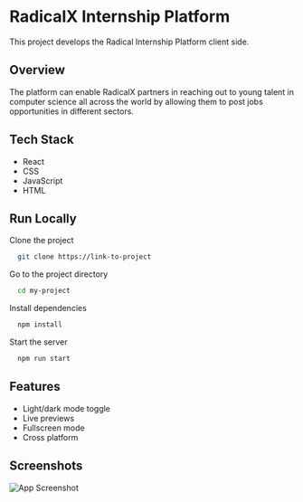 # RadicalX Internship Platform

This project develops the Radical Internship Platform client side.

## Overview

The platform can enable RadicalX partners in reaching out to young talent in computer science all across the world by allowing them to post jobs opportunities in different sectors.

## Tech Stack

- React
- CSS
- JavaScript
- HTML

## Run Locally

Clone the project

```bash
  git clone https://link-to-project
```

Go to the project directory

```bash
  cd my-project
```

Install dependencies

```bash
  npm install
```

Start the server

```bash
  npm run start
```

## Features

- Light/dark mode toggle
- Live previews
- Fullscreen mode
- Cross platform

## Screenshots

![App Screenshot](https://via.placeholder.com/468x300?text=App+Screenshot+Here)
